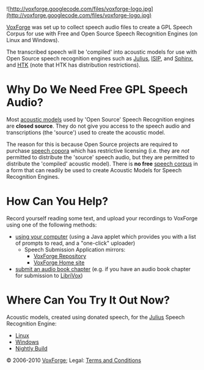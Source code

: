 ![http://voxforge.googlecode.com/files/voxforge-logo.jpg](http://voxforge.googlecode.com/files/voxforge-logo.jpg)

[VoxForge](http://www.voxforge.org/) was set up to collect speech audio files to create a  GPL Speech Corpus for use with Free and Open Source Speech Recognition Engines (on Linux and Windows).

The transcribed speech will be 'compiled' into acoustic models for use with Open Source speech recognition engines such as [Julius](http://julius.sourceforge.jp/en_index.php?q=en/index.html), [ISIP](http://www.ece.msstate.edu/research/isip/projects/speech/index.html), and [Sphinx](http://cmusphinx.sourceforge.net/html/cmusphinx.php), and [HTK](http://htk.eng.cam.ac.uk/) (note that HTK has distribution restrictions).

# Why Do We Need Free GPL Speech Audio? #

Most [acoustic models](http://code.google.com/p/voxforge/wiki/AcousticModel) used by 'Open Source' Speech Recognition engines are **closed source**. They do not give you access to the speech audio and transcriptions (the 'source') used to create the acoustic model.

The reason for this is because Open Source projects are required to purchase [speech copora](http://code.google.com/p/voxforge/wiki/SpeechCorpus) which has restrictive licensing (i.e. they are _not_ permitted to distribute the 'source' speech audio, but they are permitted to distribute the 'compiled' acoustic model).  There is **no free** [speech corpus](http://code.google.com/p/voxforge/wiki/SpeechCorpus) in a form that can readily be used to create Acoustic Models for Speech Recognition Engines.

# How Can You Help? #

Record yourself reading some text, and upload your recordings to VoxForge using one of the following methods:
  * [using your computer](http://code.google.com/p/voxforge/wiki/SubmitSpeech) (using a Java applet which provides you with a list of prompts to read, and a "one-click" uploader)
    * Speech Submission Application mirrors:
      * [VoxForge Repository](http://www.read.voxforge1.org/)
      * [VoxForge Home site](http://www.voxforge.org/home/read)
  * [submit an audio book chapter](http://www.voxforge.org/home/uploads) (e.g. if you have an audio book chapter for submission to [LibriVox](http://librivox.org/))

# Where Can You Try It Out Now? #

Acoustic models, created using donated speech, for the [Julius](http://julius.sourceforge.jp/en_index.php?q=en/index.html) Speech Recognition Engine:
  * [Linux](http://voxforge.googlecode.com/files/julius-3.5.2-quickstart-windows.zip)
  * [Windows](http://voxforge.googlecode.com/files/julius-3.5.2-quickstart-windows.zip)
  * [Nightly Build](http://www.repository.voxforge1.org/downloads/Nightly_Builds/)


© 2006-2010 [VoxForge](http://www.voxforge.org/); Legal: [Terms and Conditions](http://www.voxforge.org/home/about/legal)













